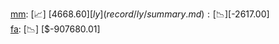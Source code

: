 [mm](record/mm/summary.md): [📈] [$4668.60]  
[ly](record/ly/summary.md): [📉] [$-2617.00]  
[fa](record/fa/summary.md): [📉] [$-907680.01]  
